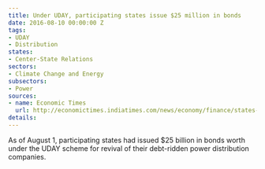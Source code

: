 ```yaml
---
title: Under UDAY, participating states issue $25 million in bonds
date: 2016-08-10 00:00:00 Z
tags:
- UDAY
- Distribution
states:
- Center-State Relations
sectors:
- Climate Change and Energy
subsectors:
- Power
sources:
- name: Economic Times
  url: http://economictimes.indiatimes.com/news/economy/finance/states-issue-bonds-worth-rs-1-66-lakh-crore-under-uday-scheme/articleshow/53541045.cms
details: 
---
```


As of August 1, participating states had issued $25 billion in bonds worth under the UDAY scheme for revival of their debt-ridden power distribution companies.
